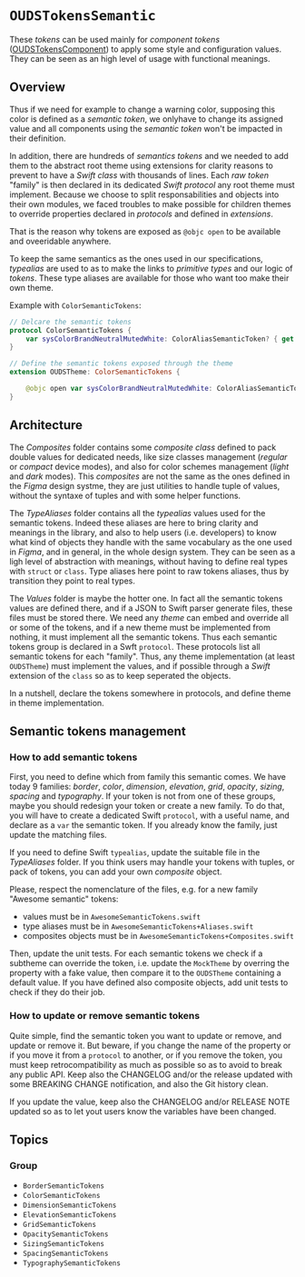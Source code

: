 # ``OUDSTokensSemantic``

These _tokens_  can be used mainly for _component tokens_ ([OUDSTokensComponent](https://ios.unified-design-system.orange.com/documentation/oudstokenscomponent/)) to apply some style and configuration values.
They can be seen as an high level of usage with functional meanings.

## Overview

Thus if we need for example to change a warning color, supposing this color is defined as a _semantic token_, we onlyhave to change its assigned value and all components using the _semantic token_ won't be impacted in their definition.

In addition, there are hundreds of _semantics tokens_ and we needed to add them to the abstract root theme using extensions for clarity reasons to prevent to have a _Swift class_ with thousands of lines. Each _raw token_ "family" is then declared in its dedicated _Swift protocol_ any root theme must implement. Because we choose to split responsabilities and objects into their own modules, we faced troubles to make possible for children themes to override properties declared in _protocols_ and defined in _extensions_.

That is the reason why tokens are exposed as `@objc open` to be available and oveeridable anywhere. 

To keep the same semantics as the ones used in our specifications, _typealias_ are used to as to make the links to _primitive types_ and our logic of _tokens_. These type aliases are available for those who want too make their own theme.

Example with ``ColorSemanticTokens``:

```swift
// Delcare the semantic tokens
protocol ColorSemanticTokens {
    var sysColorBrandNeutralMutedWhite: ColorAliasSemanticToken? { get }
}

// Define the semantic tokens exposed through the theme
extension OUDSTheme: ColorSemanticTokens {

    @objc open var sysColorBrandNeutralMutedWhite: ColorAliasSemanticToken? { ColorRawTokens.colorFunctionalWhite }
}
```

## Architecture

The *Composites* folder contains some _composite class_ defined to pack double values for dedicated needs, like size classes management (_regular_ or _compact_ device modes), and also for color schemes management (_light_ and _dark_ modes).
This *composites* are not the same as the ones defined in the *Figma* design systme, they are just utilities to handle tuple of values, without the syntaxe of tuples and with some helper functions.

The *TypeAliases* folder contains all the *typealias* values used for the semantic tokens.
Indeed these aliases are here to bring clarity and meanings in the library, and also to help users (i.e. developers) to know what kind of objects they handle with the same vocabulary as the one used in *Figma*, and in general, in the whole design system. They can be seen as a ligh level of abstraction with meanings, without having to define real types with `struct` or `class`.
Type aliases here point to raw tokens aliases, thus by transition they point to real types.

The *Values* folder is maybe the hotter one.
In fact all the semantic tokens values are defined there, and if a JSON to Swift parser generate files, these files must be stored there. We need any _theme_ can embed and override all or some of the tokens, and if a new theme must be implemented from nothing, it must implement all the semantic tokens. Thus each semantic tokens group is declared in a Swft `protocol`.
These protocols list all semantic tokens for each "family". Thus, any theme implementation (at least `OUDSTheme`) must implement the values, and if possible through a _Swift_ extension of the `class` so as to keep seperated the objects.

In a nutshell, declare the tokens somewhere in protocols, and define theme in theme implementation.

## Semantic tokens management

### How to add semantic tokens

First, you need to define which from family this semantic comes. We have today 9 families: *border*, *color*, *dimension*, *elevation*, *grid*, *opacity*, *sizing*, *spacing* and *typography*.
If your token is not from one of these groups, maybe you should redesign your token or create a new family. To do that, you will have to create a dedicated Swift `protocol`, with a useful name, and declare as a `var` the semantic token. If you already know the family, just update the matching files.

If you need to define Swift `typealias`, update the suitable file in the *TypeAliases* folder. If you think users may handle your tokens with tuples, or pack of tokens, you can add your own *composite* object.

Please, respect the nomenclature of the files, e.g. for a new family "Awesome semantic" tokens:
- values must be in `AwesomeSemanticTokens.swift`
- type aliases must be in `AwesomeSemanticTokens+Aliases.swift`
- composites objects must be in `AwesomeSemanticTokens+Composites.swift`

Then, update the unit tests. For each semantic tokens we check if a subtheme can override the token, i.e. update the `MockTheme` by overring the property with a fake value, then compare it to the `OUDSTheme` containing a default value. If you have defined also composite objects, add unit tests to check if they do their job.

### How to update or remove semantic tokens

Quite simple, find the semantic token you want to update or remove, and update or remove it.
But beware, if you change the name of the property or if you move it from a `protocol` to another, or if you remove the token, you must keep retrocompatibility as much as possible so as to avoid to break any public API. Keep also the CHANGELOG and/or the release updated with some BREAKING CHANGE notification, and also the Git history clean.

If you update the value, keep also the CHANGELOG and/or RELEASE NOTE updated so as to let yout users know the variables have been changed.


## Topics

### Group

- ``BorderSemanticTokens``
- ``ColorSemanticTokens``
- ``DimensionSemanticTokens``
- ``ElevationSemanticTokens``
- ``GridSemanticTokens``
- ``OpacitySemanticTokens``
- ``SizingSemanticTokens``
- ``SpacingSemanticTokens``
- ``TypographySemanticTokens``
